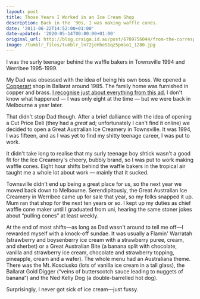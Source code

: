 ```yaml
---
layout: post
title: Those Years I Worked in an Ice Cream Shop
description: Back in the '90s, I was making waffle cones.
date: '2011-06-22T14:52:00+01:00'
date-updated: '2020-05-14T00:00:00+01:00'
original_url: http://blog.craiga.id.au/post/6789756044/from-the-correspondence-about-the-previous-post
image: /tumblr_files/tumblr_ln72jeHheS1qz5pmso1_1280.jpg
---
```


I was the surly teenager behind the waffle bakers in Townsville 1994 and Werribee 1995-1999.

My Dad was obsessed with the idea of being his own boss. We opened a [Copperart](http://www.youtube.com/watch?v=jE0-f8CinTM) shop in Ballarat around 1985. The family home was furnished in copper and brass. [I recognise just about everything from this ad.](http://www.youtube.com/watch?v=K8Frf18IntM) I don't know what happened — I was only eight at the time — but we were back in Melbourne a year later.

That didn't stop Dad though. After a brief dalliance with the idea of opening a Cut Price Deli (they had a _great_ ad; unfortunately I can't find it online) we decided to open a Great Australian Ice Creamery in Townsville. It was 1994, I was fifteen, and as I was yet to find my shitty teenage career, I was put to work.

It didn't take long to realise that my surly teenage boy shtick wasn't a good fit for the Ice Creamery's cheery, bubbly brand, so I was put to work making waffle cones. Eight hour shifts behind the waffle bakers in the tropical air taught me a whole lot about work — mainly that it sucked.

Townsville didn't end up being a great place for us, so the next year we moved back down to Melbourne. Serendipitously, the Great Australian Ice Creamery in Werribee came up for sale that year, so my folks snapped it up. Mum ran that shop for the next ten years or so. I kept up my duties as chief waffle cone maker until I graduated from uni, hearing the same stoner jokes about “pulling cones” at least weekly.

At the end of most shifts—as long as Dad wasn't around to tell me off—I rewarded myself with a knock-off sundae. It was usually a Flamin' Warratah (strawberry and boysenberry ice cream with a strawberry puree, cream, and sherbet) or a Great Australian Bite (a banana split with chocolate, vanilla and strawberry ice cream, chocolate and strawberry topping, pineapple, cream and a wafer). The whole menu had an Australiana theme. There was the Mt. Kosciusko (lots of vanilla ice cream in a tall glass), the Ballarat Gold Digger (“veins of butterscotch sauce leading to nuggets of banana”) and the Ned Kelly Dog (a double-barrelled hot dog).

Surprisingly, I never got sick of ice cream—just fussy.
